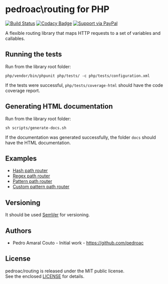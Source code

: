 # pedroac\routing for PHP

[![Build Status](https://travis-ci.org/pedroac/routing4php.svg?branch=master)](https://travis-ci.org/pedroac/routing4php)
[![Codacy Badge](https://api.codacy.com/project/badge/Grade/626ac4d19104499d88692b7e1232ae3b)](https://app.codacy.com/app/pedroac/routing4php?utm_source=github.com&utm_medium=referral&utm_content=pedroac/routing4php&utm_campaign=badger)
[![Support via PayPal](https://img.shields.io/badge/Donate-PayPal-green.svg)](http://paypal.me/pedroac)

A flexible routing library that maps HTTP requests to a set of variables and callables.

## Running the tests

Run from the library root folder:

`php/vendor/bin/phpunit php/tests/ -c php/tests/configuration.xml`

If the tests were successful, `php/tests/coverage-html` should have the code coverage report.

## Generating HTML documentation

Run from the library root folder:

`sh scripts/generate-docs.sh`

If the documentation was generated successfully, the folder `docs` should have the HTML documentation.

## Examples

- [Hash path router](php/examples/hash-path-router.php)
- [Regex path router](php/examples/regex-path-router.php)
- [Pattern path router](php/examples/pattern-path-router.php)
- [Custom pattern path router](php/examples/custom-pattern-path-router.php)

## Versioning

It should be used [SemVer](http://semver.org/) for versioning.

## Authors

- Pedro Amaral Couto - Initial work - https://github.com/pedroac

## License

pedroac/routing is released under the MIT public license.  
See the enclosed [LICENSE](LICENSE) for details.
